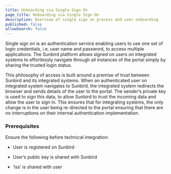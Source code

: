 ```yaml
---
title: Onboarding via Single Sign On
page_title: Onboarding via Single Sign On
description: Overview of single sign on process and user onboarding
published: false
allowSearch: false
---
```


Single sign on is an authentication service enabling users to use one set of login credentials, i.e, user name and password, to access multiple applications. The Sunbird platform allows signed on users on integrated systems to effortlessly navigate through all instances of the portal simply by sharing the trusted login status. 

This philosophy of access is built around a premise of trust between Sunbird and its integrated systems. When an authenticated user on integrated system navigates to Sunbird, the integrated system redirects the browser and sends details of the user to the portal. The sender’s private key is used to sign this data, to allow Sunbird to trust the incoming data and allow the user to sign in. This ensures that for integrating systems, the only change is in the user being re-directed to the portal ensuring that there are no interruptions on their internal authentication implementation.


### Prerequisites 

Ensure the following before technical integration:

* User is registered on Sunbird

* User’s public key is shared with Sunbird

* ‘iss’ is shared with user
